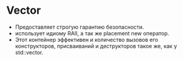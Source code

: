 # Vector
- Предоставляет строгую гарантию безопасности.
- использует идиому RAII, а так же placement new оператор. 
- Этот контейнер эффективен и количество вызовов его конструкторов, присваиваний и деструкторов такое же, как у std::vector.
